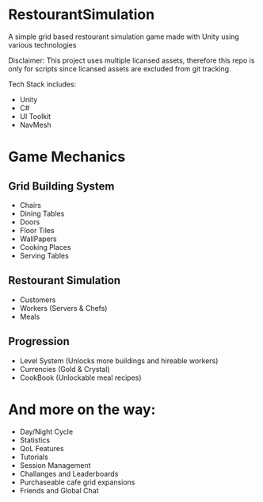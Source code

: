 # RestourantSimulation
A simple grid based restourant simulation game made with Unity using various technologies

Disclaimer: This project uses multiple licansed assets, therefore this repo is only for scripts since licansed assets are excluded from git tracking.

Tech Stack includes:
- Unity
- C#
- UI Toolkit
- NavMesh


# Game Mechanics
## Grid Building System
- Chairs
- Dining Tables
- Doors
- Floor Tiles
- WallPapers
- Cooking Places
- Serving Tables
## Restourant Simulation
- Customers
- Workers (Servers & Chefs)
- Meals
## Progression
- Level System (Unlocks more buildings and hireable workers)
- Currencies (Gold & Crystal)
- CookBook (Unlockable meal recipes)
  
# And more on the way:
- Day/Night Cycle
- Statistics
- QoL Features
- Tutorials
- Session Management
- Challanges and Leaderboards
- Purchaseable cafe grid expansions
- Friends and Global Chat
